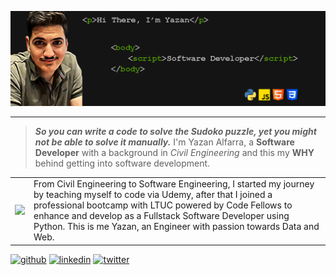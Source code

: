 ![Banner](./assests/banner.png)

---

>_**So you can write a code to solve the Sudoko puzzle, yet you might not be able to solve it manually.**_ I'm Yazan Alfarra, a **Software Developer** with a background in  _Civil Engineering_ and this my **WHY** behind getting into software development.

|||
|---|---|
|![](https://repository-images.githubusercontent.com/462900780/0a10af70-6cbf-46df-9071-0ff586a3b1d6)|From Civil Engineering to Software Engineering, I started my journey by teaching myself to code via Udemy, after that I joined a professional bootcamp with LTUC powered by Code Fellows to enhance and develop as a Fullstack Software Developer using Python. This is me Yazan, an Engineer with passion towards Data and Web.|


[<img src='https://cdn.jsdelivr.net/npm/simple-icons@3.0.1/icons/github.svg' alt='github' height='20'>](https://github.com/yazanismail1) 
[<img src='https://cdn.jsdelivr.net/npm/simple-icons@3.0.1/icons/linkedin.svg' alt='linkedin' height='20'>](https://www.linkedin.com/in/yazan-alfarra/) 
[<img src='https://cdn.jsdelivr.net/npm/simple-icons@3.0.1/icons/twitter.svg' alt='twitter' height='20'>](https://twitter.com/yaz_ism)  
